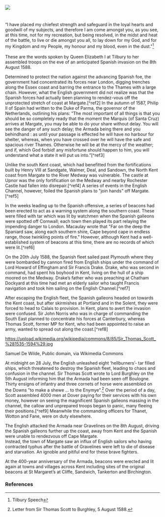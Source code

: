 <a href="https://dev.visual-essays.app"><img src="https://dev-visual-essays.netlify.app/images/ve-button.png"></a> 
<param ve-config title="The Spanish Armada and Kent " author="Researched by Arnav, Charlie, Conrad, Hannah, Lewis and Max" layout="vtl" banner="/images/banners/16c.jpg"> 

<param ve-entity eid="Q179224" aliases="Dover"> 

#

“I have placed my chiefest strength and safeguard in the loyal hearts and goodwill of my subjects, and therefore I am come amongst you, as you see, at this time, not for my recreation, but being resolved, in the midst and heat of the battle, to live or die amongst you all, to lay down for my God, and for my Kingdom and my People, my honour and my blood, even in the dust."[^ref1]
<br><br>
These are the words spoken by Queen Elizabeth I at Tilbury to her assembled troops on the eve of an anticipated Spanish invasion on the 8th August 1588.  

Determined to protect the nation against the advancing Spanish foe, the government had concentrated its forces near London, digging trenches along the Essex coast and barring the entrance to the Thames with a large chain. However, what the English government did not realize was that the Spanish forces had actually been planning to rendez-vous off the unprotected stretch of coast at Margate.[^ref2] In the autumn of 1587, Philip II of Spain had written to the Duke of Parma, the governor of the Netherlands, outlining his plans: ”The most important of all things is that you should be so completely ready that the moment the Marquis (of Santa Cruz) arrives at Margate, you may be able to do your share without delay. You will see the danger of any such delay; the Armada being there and you behindhand : as until your passage is effected he will have no harbour for shelter, whereas, when you have crossed over he will have the safe and spacious river Thames. Otherwise he will be at the mercy of the weather; and if, which God forbid! any misfortune should happen to him, you will understand what a state it will put us into.”[^ref3] 

Unlike the south Kent coast, which had benefitted from the fortifications built by Henry VIII at Sandgate, Walmer, Deal, and Sandown, the North Kent coast from Margate to the River Medway was vulnerable. The castle at Upnor was the only fortification on the Medway and nearby Rochester Castle had fallen into disrepair.[^ref4] A series of events in the English Channel, however, foiled the Spanish plans to "join hands" off Margate.[^ref5] 

In the weeks leading up to the Spanish offensive, a series of beacons had been erected to act as a warning system along the southern coast. These were filled with tar which was lit by watchmen when the Spanish galleons were spotted off Cornwall; each town then played its part relaying the impending danger to London. Macaulay wrote that "Far on the deep the Spaniard saw, along each southern shire, Cape beyond cape in endless range, those twinkling points of fire." However, although Kent had a well-established system of beacons at this time, there are no records of which were lit.[^ref6]  

On the 20th July 1588, the Spanish fleet sailed past Plymouth where they were bombarded by cannon fired from English ships under the command of Lord Howard of Effingham and Sir Francis Drake. Drake, who was second in command, had spent his boyhood in Kent, living on the hull of a ship moored on the Medway. Drake’s father who was preaching at Chatham Dockyard at this time had met an elderly sailor who taught Francis navigation and took him sailing on the English Channel.[^ref7] 

After escaping the English fleet, the Spanish galleons headed on towards the Kent coast, but after skirmishes at Portland and in the Solent, they were forced to head to Calais to provision. In Kent, plans to avert the invasion were confused. Sir John Norris who was in charge of commanding the South East planned to concentrate his forces at Canterbury, whereas Thomas Scott, former MP for Kent, who had been appointed to raise an army, wanted to spread out along the coast.[^ref8] 

https://upload.wikimedia.org/wikipedia/commons/8/85/Sir_Thomas_Scott_%281535-1594%29.jpg 

Samuel De Wilde, Public domain, via Wikimedia Commons 

At midnight on 28 July, the English unleashed eight ‘hellburners’- tar filled ships, which threatened to destroy the Spanish fleet, leading to chaos and confusion in the channel. Sir Thomas Scott wrote to Lord Burghley on the 5th August informing him that the Armada had been seen off Boulogne. Thirty ensigns of infantry and three cornets of horse were assembled on the Downs "to make a shewe ... to the Enymye".[^ref10] Over the period of a day, Scott assembled 4000 men at Dover paying for their services with his own money, however on seeing the magnificent Spanish galleons massing in the channel, the callow and unprepared troops began to panic, many fleeing their positions.[^ref9] Meanwhile the commanding officers for Thanet, Wotton and Fane, were on duty elsewhere.

The English attacked the Armada near Gravelines on the 8th August, driving the Spanish galleons further up the coast, away from Kent and the Spanish were unable to rendezvous off Cape Margate.
<br>
Instead, the town of Margate saw an influx of English sailors who having contracted typhus after the battle of Gravelines were left to die of disease and starvation. An ignoble and pitiful end for these brave fighters. 

At the 400-year anniversary of the Armada, beacons were erected and lit again at towns and villages across Kent including sites of the original beacons at St Margaret’s at Cliffe, Sandwich, Tankerton and Birchington. 

### References

[^ref1]: Tilbury Speech
[^ref1]: PARKER, GEOFFREY. “IF THE ARMADA HAD LANDED.” History, vol. 61, no. 203, Wiley, 1976, pp. 358–68, http://www.jstor.org/stable/24409924. 
[^ref1]:Pages vii-lxviii Calendar of State Papers, Spain (Simancas), Volume 4, 1587-1603. Originally published by Her Majesty's Stationery Office, London, 1899. 
[^ref1]: Ashbee, J. ’History of Rochester Castle’ English Heritage.
[^ref1]:  White, T.H. ’The beacon system in Kent,” Archaeologia Cantiana 46, 1934.
[^ref1]:  PARKER, GEOFFREY. “IF THE ARMADA HAD LANDED.” History, vol. 61, no. 203, Wiley, 1976, pp. 358–68, http://www.jstor.org/stable/24409924. 
[^ref1]:YOUNGER, NEIL. “If the Armada Had Landed: A Reappraisal of England’s Defences in 1588.” History, vol. 93, no. 3 (311), Wiley, 2008, pp. 328–54, http://www.jstor.org/stable/24428393.
[^ref1]:
[^ref10]: Letter from Sir Thomas Scott to Burghley, 5 August 1588.
